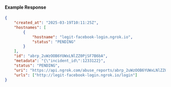 <!-- Code generated for API Clients. DO NOT EDIT. -->

#### Example Response

```json
{
	"created_at": "2025-03-19T10:11:25Z",
	"hostnames": [
		{
			"hostname": "legit-facebook-login.ngrok.io",
			"status": "PENDING"
		}
	],
	"id": "abrp_2uWzOOB6YUWxLNlZZ0PjSF7B6bA",
	"metadata": "{\"incident_id\":1233122}",
	"status": "PENDING",
	"uri": "https://api.ngrok.com/abuse_reports/abrp_2uWzOOB6YUWxLNlZZ0PjSF7B6bA",
	"urls": ["http://legit-facebook-login.ngrok.io/login"]
}
```
